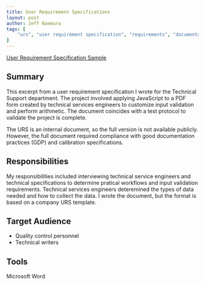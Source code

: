 ```yaml
---
title: User Requirement Specifications
layout: post
author: Jeff Naemura
tags: [
    "urs", "user requirement specification", "requirements", "documentation", "microsoft", "word"
]
---
```


[User Requirement Specification Sample](images/eSTP_URS.pdf)

## Summary

This excerpt from a user requirement specification I wrote for the Technical Support department. The project involved applying JavaScript to a PDF form created by technical services engineers to customize input validation and perform arithmetic. The document coincides with a test protocol to validate the project is complete.

The URS is an internal document, so the full version is not available publicly. However, the full document required compliance with good documentation practices (GDP) and calibration specifications.

## Responsibilities

My responsibilities included interviewing technical service engineers and technical specifications to determine pratical workflows and input validation requirements. Technical services engineers deteremined the types of data needed and how to collect the data. I wrote the document, but the format is based on a company URS template.

## Target Audience

* Quality control personnel
* Technical writers

## Tools

Microsoft Word
